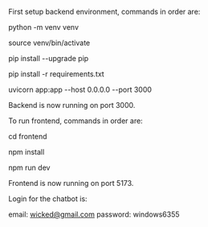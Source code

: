 First setup backend environment, commands in order are:

python -m venv venv

source venv/bin/activate

pip install --upgrade pip

pip install -r requirements.txt

uvicorn app:app --host 0.0.0.0 --port 3000

Backend is now running on port 3000.



To run frontend, commands in order are:

cd frontend

npm install

npm run dev

Frontend is now running on port 5173.



Login for the chatbot is:

email: wicked@gmail.com
password: windows6355
